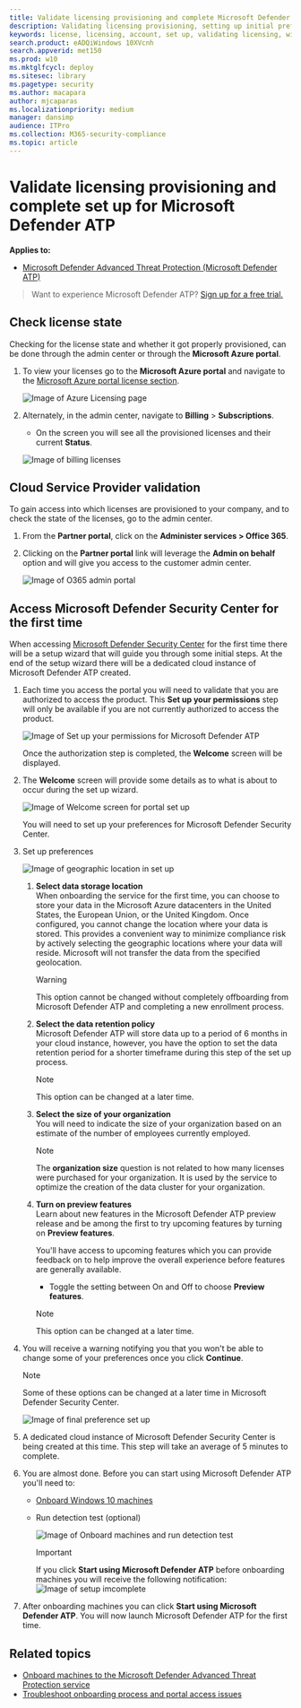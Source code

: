 ```yaml
---
title: Validate licensing provisioning and complete Microsoft Defender ATP set up
description: Validating licensing provisioning, setting up initial preferences, and completing the user set up for Microsoft Defender Advanced Threat Protection portal.
keywords: license, licensing, account, set up, validating licensing, windows defender atp
search.product: eADQiWindows 10XVcnh
search.appverid: met150
ms.prod: w10
ms.mktglfcycl: deploy
ms.sitesec: library
ms.pagetype: security
ms.author: macapara
author: mjcaparas
ms.localizationpriority: medium
manager: dansimp
audience: ITPro
ms.collection: M365-security-compliance 
ms.topic: article
---
```


# Validate licensing provisioning and complete set up for Microsoft Defender ATP

**Applies to:**

- [Microsoft Defender Advanced Threat Protection (Microsoft Defender ATP)](https://go.microsoft.com/fwlink/p/?linkid=2069559)


>Want to experience Microsoft Defender ATP? [Sign up for a free trial.](https://www.microsoft.com/en-us/WindowsForBusiness/windows-atp?ocid=docs-wdatp-validatelicense-abovefoldlink)

## Check license state

Checking for the license state and whether it got properly provisioned, can be done through the admin center or through the **Microsoft Azure portal**.

1. To view your licenses go to the **Microsoft Azure portal** and navigate to the [Microsoft Azure portal license section](https://portal.azure.com/#blade/Microsoft_AAD_IAM/LicensesMenuBlade/Products).

   ![Image of Azure Licensing page](images/atp-licensing-azure-portal.png)

1. Alternately, in the admin center, navigate to **Billing** > **Subscriptions**.

   - On the screen you will see all the provisioned licenses and their current **Status**.

   ![Image of billing licenses](images/atp-billing-subscriptions.png)


## Cloud Service Provider validation

To gain access into which licenses are provisioned to your company, and to check the state of the licenses, go to the admin center.

1. From the **Partner portal**, click on the **Administer services > Office 365**.

2. Clicking on the **Partner portal** link will leverage the **Admin on behalf** option and will give you access to the customer admin center.

   ![Image of O365 admin portal](images/atp-O365-admin-portal-customer.png)

## Access Microsoft Defender Security Center for the first time

When accessing [Microsoft Defender Security Center](https://SecurityCenter.Windows.com) for the first time there will be a setup wizard that will guide you through some initial steps. At the end of the setup wizard there will be a dedicated cloud instance of Microsoft Defender ATP created.

1. Each time you access the portal you will need to validate that you are authorized to access the product. This **Set up your permissions** step will only be available if you are not currently authorized to access the product.

    ![Image of Set up your permissions for Microsoft Defender ATP](images/atp-setup-permissions-wdatp-portal.png)

	Once the authorization step is completed, the **Welcome** screen will be displayed.

2. The **Welcome** screen will provide some details as to what is about to occur during the set up wizard.

    ![Image of Welcome screen for portal set up](images/welcome1.png)

	You will need to set up your preferences for Microsoft Defender Security Center.

3. Set up preferences
    
    ![Image of geographic location in set up](images/setup-preferences.png)

   1. **Select data storage location** <br> When onboarding the service for the first time, you can choose to store your data in the Microsoft Azure datacenters in the United States, the European Union, or the United Kingdom. Once configured, you cannot change the location where your data is stored. This provides a convenient way to minimize compliance risk by actively selecting the geographic locations where your data will reside. Microsoft will not transfer the data from the specified geolocation.

    	> [!WARNING]
    	> This option cannot be changed without completely offboarding from Microsoft Defender ATP and completing a new enrollment process.

   2. **Select the data retention policy** <br> Microsoft Defender ATP will store data up to a period of 6 months in your cloud instance, however, you have the option to set the data retention period for a shorter timeframe during this step of the set up process.

      > [!NOTE]
      > This option can be changed at a later time.

   3. **Select the size of your organization** <br> You will need to indicate the size of your organization based on an estimate of the number of employees currently employed.

      > [!NOTE]
      > The **organization size** question is not related to how many licenses were purchased for your organization. It is used by the service to optimize the creation of the data cluster for your organization.

   4. **Turn on preview features** <br> Learn about new features in the Microsoft Defender ATP preview release and be among the first to try upcoming features by turning on **Preview features**.

	    You'll have access to upcoming features which you can provide feedback on to help improve the overall experience before features are generally available.

      - Toggle the setting between On and Off to choose **Preview features**.

      > [!NOTE]
      > This option can be changed at a later time.

4. You will receive a warning notifying you that you won't be able to change some of your preferences once you click **Continue**.

	> [!NOTE]
	> Some of these options can be changed at a later time in Microsoft Defender Security Center.

    ![Image of final preference set up](images/setup-preferences2.png)

5. A dedicated cloud instance of Microsoft Defender Security Center is being created at this time. This step will take an average of 5 minutes to complete.

6. You are almost done. Before you can start using Microsoft Defender ATP you'll need to:

   - [Onboard Windows 10 machines](configure-endpoints.md)

   - Run detection test (optional)

     ![Image of Onboard machines and run detection test](images/atp-onboard-endpoints-run-detection-test.png)

     > [!IMPORTANT]
     > If you click **Start using Microsoft Defender ATP** before onboarding machines you will receive the following notification:
     > ![Image of setup imcomplete](images/atp-setup-incomplete.png)

7. After onboarding machines you can click **Start using Microsoft Defender ATP**. You will now launch Microsoft Defender ATP for the first time.

## Related topics
- [Onboard machines to the Microsoft Defender Advanced Threat Protection service](onboard-configure.md)
- [Troubleshoot onboarding process and portal access issues](troubleshoot-onboarding-error-messages.md)
